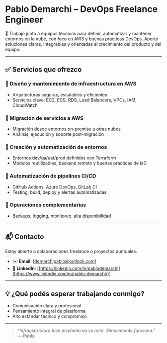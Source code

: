 # Pablo Demarchi – DevOps Freelance Engineer

🚀 Trabajo junto a equipos técnicos para definir, automatizar y mantener entornos en la nube, con foco en AWS y buenas prácticas DevOps.
Aporto soluciones claras, integrables y orientadas al crecimiento del producto y del equipo.

---

## ✅ Servicios que ofrezco

### 🔹 Diseño y mantenimiento de infraestructura en AWS
- Arquitecturas seguras, escalables y eficientes
- Servicios clave: EC2, ECS, RDS, Load Balancers, VPCs, IAM, CloudWatch

### 🔹 Migración de servicios a AWS
- Migración desde entornos on-premise u otras nubes
- Análisis, ejecución y soporte post-migración

### 🔹 Creación y automatización de entornos
- Entornos dev/qa/uat/prod definidos con Terraform
- Módulos reutilizables, backend remoto y buenas prácticas de IaC

### 🔹 Automatización de pipelines CI/CD
- GitHub Actions, Azure DevOps, GitLab CI
- Testing, build, deploy y alertas automatizadas

### 🔹 Operaciones complementarias
- Backups, logging, monitoreo, alta disponibilidad

---

## 📬 Contacto

Estoy abierto a colaboraciones freelance o proyectos puntuales.

- ✉️ **Email**: [demarchipablo@outlook.com]
- 💼 **LinkedIn**: [[https://linkedin.com/in/pablodemarchi](https://www.linkedin.com/in/pablo-demarchi/)]

---

## 💡 ¿Qué podés esperar trabajando conmigo?

- Comunicación clara y profesional
- Pensamiento integral de plataforma
- Alto estándar técnico y compromiso

---

> _"Infraestructura bien diseñada no se nota. Simplemente funciona."_  
> — Pablo
